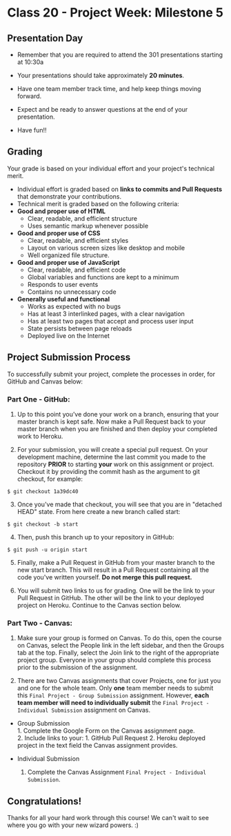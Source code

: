 # Class 20 -  Project Week: Milestone 5
## Presentation Day

* Remember that you are required to attend the 301 presentations starting at 10:30a

* Your presentations should take approximately **20 minutes**. 

* Have one team member track time, and help keep things moving forward.

* Expect and be ready to answer questions at the end of your presentation. 

* Have fun!!

## Grading
Your grade is based on your individual effort and your project's technical merit.
* Individual effort is graded based on **links to commits and Pull Requests** that demonstrate your contributions.
* Technical merit is graded based on the following criteria:
 * **Good and proper use of HTML**
   * Clear, readable, and efficient structure
    * Uses semantic markup whenever possible
 * **Good and proper use of CSS**
    * Clear, readable, and efficient styles
    * Layout on various screen sizes like desktop and mobile
    * Well organized file structure.
 * **Good and proper use of JavaScript**
    * Clear, readable, and efficient code
    * Global variables and functions are kept to a minimum
    * Responds to user events
    * Contains no unnecessary code
 * **Generally useful and functional**
    * Works as expected with no bugs
    * Has at least 3 interlinked pages, with a clear navigation
    * Has at least two pages that accept and process user input
    * State persists between page reloads
    * Deployed live on the Internet

## Project Submission Process

To successfully submit your project, complete the processes in order, for GitHub and Canvas below:

### Part One - GitHub:

1. Up to this point you’ve done your work on a branch, ensuring that your master branch is kept safe. Now make a Pull Request back to your master branch when you are finished and then deploy your completed work to Heroku.

2. For your submission, you will create a special pull request. On your development machine, determine the last commit you made to the repository **PRIOR** to starting **your** work on this assignment or project. Checkout it by providing the commit hash as the argument to git checkout, for example:

 `$ git checkout 1a39dc40`

3. Once you've made that checkout, you will see that you are in "detached HEAD" state. From here create a new branch called start:

 `$ git checkout -b start`

4. Then, push this branch up to your repository in GitHub:

 `$ git push -u origin start`

5. Finally, make a Pull Request in GitHub from your master branch to the new start branch. This will result in a Pull Request containing all the code you've written yourself. **Do not merge this pull request.**

6. You will submit two links to us for grading. One will be the link to your Pull Request in GitHub. The other will be the link to your deployed project on Heroku. Continue to the Canvas section below.

### Part Two - Canvas:

1. Make sure your group is formed on Canvas. To do this, open the course on Canvas, select the People link in the left sidebar, and then the Groups tab at the top. Finally, select the Join link to the right of the appropriate project group. Everyone in your group should complete this process prior to the submission of the assignment.

1. There are two Canvas assignments that cover Projects, one for just you and one for the whole team. Only **one** team member needs to submit this `Final Project - Group Submission` assignment. However, **each team member will need to individually submit** the `Final Project - Individual Submission` assignment on Canvas.  
 - Group Submission  
        1. Complete the Google Form on the Canvas assignment page.  
        2. Include links to your:
            1. GitHub Pull Request
            2. Heroku deployed project in the text field the Canvas assignment provides.

 - Individual Submission  
    1. Complete the Canvas Assignment `Final Project - Individual Submission`.

## Congratulations!
Thanks for all your hard work through this course! We can't wait to see where you go with your new wizard powers. :)
